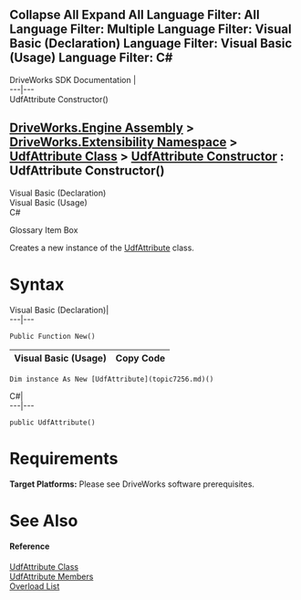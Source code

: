        

 Collapse All Expand All  Language Filter: All  Language Filter: Multiple  Language Filter: Visual Basic (Declaration) Language Filter: Visual Basic (Usage) Language Filter: C#  
---  
DriveWorks SDK Documentation  |   
---|---  
UdfAttribute Constructor()   
  
[DriveWorks.Engine Assembly](topic2156.md) > [DriveWorks.Extensibility Namespace](topic7150.md) > [UdfAttribute Class](topic7256.md) > [UdfAttribute Constructor](topic7262.md) : UdfAttribute Constructor()  
---  
  
Visual Basic (Declaration)    
Visual Basic (Usage)    
C# 

Glossary Item Box

Creates a new instance of the [UdfAttribute](topic7256.md) class. 

# Syntax

Visual Basic (Declaration)|   
---|---  
      
    
    Public Function New()  
  
Visual Basic (Usage)| Copy Code  
---|---  
      
    
    Dim instance As New [UdfAttribute](topic7256.md)()  
  
C#|   
---|---  
      
    
    public UdfAttribute()  
  
# Requirements

**Target Platforms:** Please see DriveWorks software prerequisites.

# See Also

#### Reference

[UdfAttribute Class](topic7256.md)   
[UdfAttribute Members](topic7257.md)   
[Overload List](topic7262.md)


